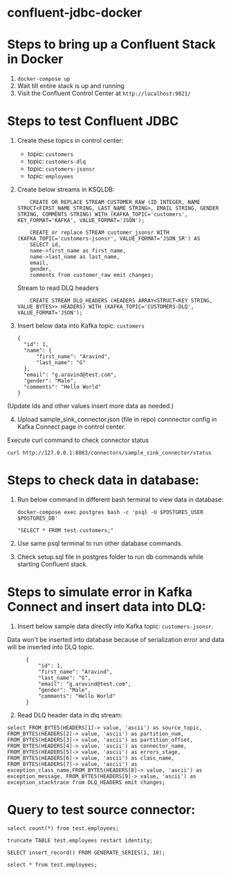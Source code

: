 # confluent-jdbc-docker

# Steps to bring up a Confluent Stack in Docker
1. ```docker-compose up```
2. Wait till entire stack is up and running
3. Visit the Confluent Control Center at ```http://localhost:9021/```

# Steps to test Confluent JDBC
1. Create these topics in control center:

    - topic: `customers`
    - topic: `customers-dlq`
    - topic: `customers-jsonsr` 
    - topic: `employees`

2. Create below streams in KSQLDB:

    ```
        CREATE OR REPLACE STREAM CUSTOMER_RAW (ID INTEGER, NAME STRUCT<FIRST_NAME STRING, LAST_NAME STRING>, EMAIL STRING, GENDER           STRING, COMMENTS STRING) WITH (KAFKA_TOPIC='customers', KEY_FORMAT='KAFKA', VALUE_FORMAT='JSON');
    ```
    
    ```
        CREATE or replace STREAM customer_jsonsr WITH (KAFKA_TOPIC='customers-jsonsr', VALUE_FORMAT='JSON_SR') AS 
        SELECT id,  
        name->first_name as first_name, 
        name->last_name as last_name,
        email, 
        gender, 
        comments from customer_raw emit changes;
    ```

    Stream to read DLQ headers
    
    ```
        CREATE STREAM DLQ_HEADERS (HEADERS ARRAY<STRUCT<KEY STRING, VALUE BYTES>> HEADERS) WITH (KAFKA_TOPIC='CUSTOMERS-DLQ',               VALUE_FORMAT='JSON');
    ```

3. Insert below data into Kafka topic: `customers`

      ```
      {
      	"id": 1,
      	"name": {
      		"first_name": "Aravind",
      		"last_name": "G"
      	},
      	"email": "g.aravind@test.com",
      	"gender": "Male",
      	"comments": "Hello World"
      }
      ```
(Update Ids and other values insert more data as needed.)

4. Upload sample_sink_connector.json (file in repo) connnector config in Kafka Connect page in control center. 

Execute curl command to check connector status

```curl http://127.0.0.1:8083/connectors/sample_sink_connector/status```


# Steps to check data in database:

1. Run below command in different bash terminal to view data in database:

    ``` docker-compose exec postgres bash -c 'psql -U $POSTGRES_USER $POSTGRES_DB' ```
    
    ``` "SELECT * FROM test.customers;" ```
    
2. Use same psql terminal to run other database commands. 
3. Check setup.sql file in postgres folder to run db commands while starting Confluent stack.


# Steps to simulate error in Kafka Connect and insert data into DLQ:

1. Insert below sample data directly into Kafka topic: `customers-jsonsr`. 

Data won't be inserted into database because of serialization error and data will be inserted into DLQ topic.

```
      {
          "id": 1,
          "first_name": "Aravind",
          "last_name": "G",
          "email": "g.aravind@test.com",
          "gender": "Male",
          "comments": "Hello World"
      }
```

2. Read DLQ header data in dlq stream:

```
select FROM_BYTES(HEADERS[1]-> value, 'ascii') as source_topic, FROM_BYTES(HEADERS[2]-> value, 'ascii') as partition_num, FROM_BYTES(HEADERS[3]-> value, 'ascii') as partition_offset, FROM_BYTES(HEADERS[4]-> value, 'ascii') as connector_name, FROM_BYTES(HEADERS[5]-> value, 'ascii') as errors_stage, FROM_BYTES(HEADERS[6]-> value, 'ascii') as class_name, FROM_BYTES(HEADERS[7]-> value, 'ascii') as exception_class_name,FROM_BYTES(HEADERS[8]-> value, 'ascii') as exception_message, FROM_BYTES(HEADERS[9]-> value, 'ascii') as exception_stacktrace from DLQ_HEADERS emit changes;
```


# Query to test source connector:

```
select count(*) from test.employees;

truncate TABLE test.employees restart identity;

SELECT insert_record() FROM GENERATE_SERIES(1, 10);

select * from test.employees;
```
